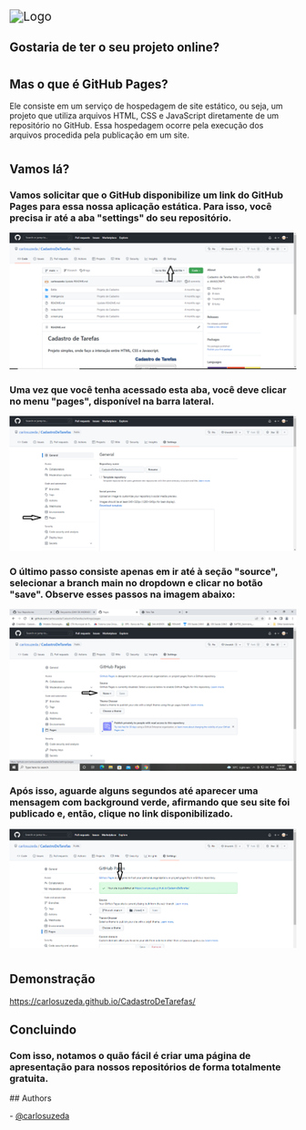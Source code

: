 <img src="https://pages.github.com/images/logo.svg" alt="Logo" style="zoom:150%;" />

## Gostaria de ter o seu projeto online?

# 

## Mas o que é GitHub Pages?

Ele consiste em um serviço de hospedagem de site estático, ou seja, um projeto que utiliza arquivos HTML, CSS e JavaScript diretamente de um repositório no GitHub. Essa hospedagem ocorre pela execução dos arquivos procedida pela publicação em um site.

#

## Vamos lá?

### Vamos solicitar que o GitHub disponibilize um link do GitHub Pages para essa nossa aplicação estática. Para isso, você precisa ir até a aba "settings" do seu repositório.

![1](./screens/1.png)

### Uma vez que você tenha acessado esta aba, você deve clicar no menu "pages", disponível na barra lateral.

![1](./screens/2.png)

### O último passo consiste apenas em ir até à seção "source", selecionar a branch **main** no dropdown e clicar no botão "save". Observe esses passos na imagem abaixo:

![1](./screens/3.png)

### Após isso, aguarde alguns segundos até aparecer uma mensagem com background verde, afirmando que seu site foi publicado e, então, clique no link disponibilizado.

![1](./screens/4.png)

#

## Demonstração

https://carlosuzeda.github.io/CadastroDeTarefas/

## Concluindo 

### Com isso, notamos o quão fácil é criar uma página de apresentação para nossos repositórios de forma totalmente gratuita. 

\## Authors

\- [@carlosuzeda](https://www.github.com/carlosuzeda)
